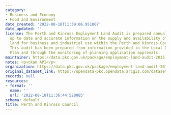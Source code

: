 ```yaml
---
category:
- Business and Economy
- Food and Environment
date_created: '2022-08-18T11:39:06.951007'
date_updated: ''
license: The Perth and Kinross Employment Land Audit is prepared annually  to provide
  up to date and accurate information on the supply and availability of employment
  land for business and industrial use within the Perth and Kinross Council area.
  This audit has been prepared from information provided in the Local Development
  Plan and through the monitoring of planning application approvals.
maintainer: https://data.pkc.gov.uk/package/employment-land-audit-2015
notes: <p>ckan API</p>
organization: https://data.pkc.gov.uk/package/employment-land-audit-2015
original_dataset_link: https://opendata-pkc.opendata.arcgis.com/datasets/768f340c5b3d43ce98e94b2aa64a6fc4_0.zip?outSR=%7B%22latestWkid%22%3A27700%2C%22wkid%22%3A27700%7D
records: null
resources:
- format: ''
  name: ''
  url: '2022-08-18T11:36:44.528085'
schema: default
title: Perth and Kinross Council
---
```

